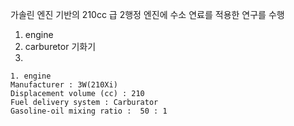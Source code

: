 
가솔린 엔진 기반의 210cc 급 2행정 엔진에 수소 연료를 적용한 연구를 수행

1. engine
2. carburetor 기화기
3. 

```
1. engine
Manufacturer : 3W(210Xi)
Displacement volume (cc) : 210
Fuel delivery system : Carburator
Gasoline-oil mixing ratio :  50 : 1



```
